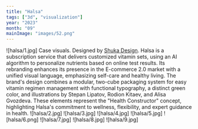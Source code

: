 ```yaml
---
title: "Halsa"
tags: ["3d", "visualization"]
year: "2023"
month: "09"
mainImage: "images/52.png"
---
```

![halsa/1.jpg]
Case visuals. Designed by [Shuka Design](https://shuka.design/).
Halsa is a subscription service that delivers customized vitamin sets, using an AI algorithm to personalize nutrients based on online test results. Its rebranding enhances its presence in the E-commerce 2.0 market with a unified visual language, emphasizing self-care and healthy living. The brand's design combines a modular, two-cube packaging system for easy vitamin regimen management with functional typography, a distinct green color, and illustrations by Stepan Lipatov, Rodion Kitaev, and Alisa Gvozdeva. These elements represent the "Health Constructor" concept, highlighting Halsa's commitment to wellness, flexibility, and expert guidance in health.
![halsa/2.jpg]
![halsa/3.jpg]
![halsa/4.jpg]
![halsa/5.jpg]
![halsa/6.png]
![halsa/7.jpg]
![halsa/8.jpg]
![halsa/9.jpg]